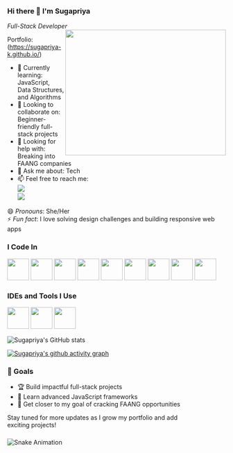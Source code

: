 ### Hi there 👋 I'm Sugapriya

*Full-Stack Developer*  
<img align="right" width="370" height="290" src="https://i.pinimg.com/originals/47/f0/34/47f0342cec72b800463bf003eac1257e.gif">  

Portfolio: (https://sugapriya-k.github.io/)

- 🌱 Currently learning: JavaScript, Data Structures, and Algorithms
- 👯 Looking to collaborate on: Beginner-friendly full-stack projects  
- 🤔 Looking for help with: Breaking into FAANG companies  
- 💬 Ask me about: Tech
- 📫 Feel free to reach me:  
  [<img src="https://img.shields.io/badge/LinkedIn-0077B5?style=for-the-badge&logo=linkedin&logoColor=white"/>](https://www.linkedin.com/in/sugapriya-k)  
  [<img src="https://img.shields.io/badge/Email-D14836?style=for-the-badge&logo=gmail&logoColor=white"/>](mailto:sugapriyak.dev@gmail.com)  

😄 *Pronouns*: She/Her  
⚡ *Fun fact*: I love solving design challenges and building responsive web apps  

### I Code In  
 <img height="50" width="50" src="https://img.icons8.com/color/48/000000/java-coffee-cup-logo.png" /> <img height="50" width="50" src="https://img.icons8.com/color/48/000000/html-5.png" /> <img height="50" width="50" src="https://img.icons8.com/color/48/000000/css3.png" /> <img height="50" width="50" src="https://img.icons8.com/color/48/000000/javascript.png"/> <img height="50" width="50" src="https://img.icons8.com/color/48/000000/nodejs.png"/> <img height="50" width="50" src="https://img.icons8.com/color/48/000000/mysql-logo.png"/> <img height="50" width="50" src="https://img.icons8.com/color/48/000000/mongodb.png"/> <img height="50" width="50" src="https://img.icons8.com/color/48/000000/firebase.png" /> <img height="50" width="50" src="https://img.icons8.com/color/48/000000/spring-logo.png" />


### IDEs and Tools I Use  
<img height="50" width="50" src="https://img.icons8.com/color/48/000000/visual-studio-code-2019.png"/> <img height="50" width="50" src="https://img.icons8.com/color/48/000000/git.png"/>   <img height="50" src="https://img.icons8.com/officel/480/null/java-eclipse.png"/>

![Sugapriya's GitHub stats](https://github-readme-stats.vercel.app/api?username=sugapriya-k&theme=dark&show_icons=true&&hide=issues,contribs)

[![Sugapriya's github activity graph](https://github-readme-activity-graph.vercel.app/graph?username=sugapriya-k&bg_color=000000&color=ffffff&line=51f565&point=ffffff&area=true&hide_border=true)](https://github.com/ashutosh00710/github-readme-activity-graph)


### 🚀 Goals  
- 🏆 Build impactful full-stack projects  
- 📖 Learn advanced JavaScript frameworks  
- 💼 Get closer to my goal of cracking FAANG opportunities  

Stay tuned for more updates as I grow my portfolio and add exciting projects!

###

<img src="[https://raw.githubusercontent.com/sugapriya-k/sugapriya-k/output/snake.svg]" alt="Snake Animation" />


###
